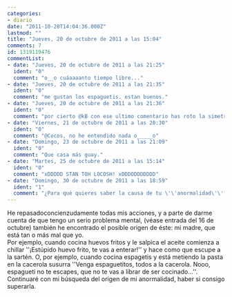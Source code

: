 ```yaml
---
categories:
- diario
date: "2011-10-20T14:04:36.000Z"
lastmod: ""
title: "Jueves, 20 de octubre de 2011 a las 15:04"
comments: 7
id: 1319119476
commentList:
- date: "Jueves, 20 de octubre de 2011 a las 21:25"
  ident: "0"
  comment: "o__o cuáaaaanto tiempo libre..."
- date: "Jueves, 20 de octubre de 2011 a las 21:35"
  ident: "0"
  comment: "me gustan los espaguetis. estan buenos."
- date: "Jueves, 20 de octubre de 2011 a las 21:36"
  ident: "0"
  comment: "por cierto @kB con ese ultimo comentario has roto la simetria de autores de los 5 ultimos comentarios del diario..."
- date: "Viernes, 21 de octubre de 2011 a las 20:30"
  ident: "0"
  comment: "@Cocos, no he entendido nada o_____o"
- date: "Domingo, 23 de octubre de 2011 a las 21:09"
  ident: "0"
  comment: "Que casa más guay."
- date: "Martes, 25 de octubre de 2011 a las 15:14"
  ident: "0"
  comment: "xDDDDD STAN TOH LOCOSH! xDDDDDDDDDDD"
- date: "Domingo, 30 de octubre de 2011 a las 18:59"
  ident: "1"
  comment: "¿Para qué quieres saber la causa de tu \'\'anormalidad\'\'? Pregunto.. xD"
---
```


He repasadoconcienzudamente todas mis acciones, y a parte de darme cuenta de que tengo un serio problema mental, (véase entrada del 16 de octubre) también he encontrado el posible origen de éste: mi madre, que está tan o más mal que yo.  
Por ejemplo, cuando cocina huevos fritos y le salpica el aceite comienza a chillar \'\'¡Estúpido huevo frito, te vas a enterar!\'\' y hace como que escupe a la sartén. O, por ejemplo, cuando cocina espagetis y está metiendo la pasta en la cacerola susurra \'\'Venga espaguetitos, todos a la cacerola. Nooo, espagueti no te escapes, que no te vas a librar de ser cocinado...\'\'.   
Continuaré con mi búsqueda del origen de mi anormalidad, haber si consigo superarla.